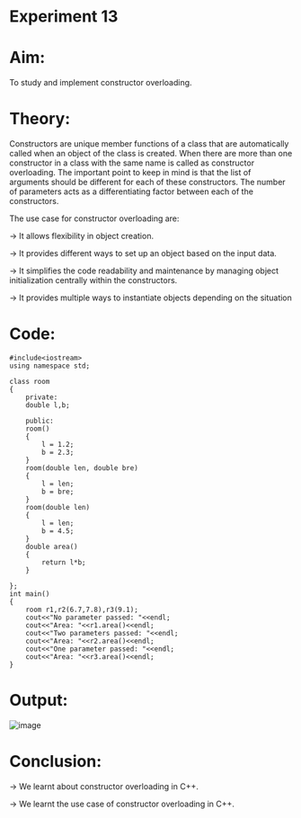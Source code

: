 # Experiment 13
# Aim:
To study and implement constructor overloading.

# Theory:

Constructors are unique member functions of a class that are automatically called when an object of the class is created. When there are more than one constructor in a class with the same name is called as constructor overloading. The important point to keep in mind is that the list of arguments should be different for each of these constructors. The number of parameters acts as a differentiating factor between each of the constructors.

The use case for constructor overloading are:

→ It allows flexibility in object creation.

→ It provides different ways to set up an object based on the input data.

→ It simplifies the code readability and maintenance by managing object initialization centrally within the constructors.

→ It provides multiple ways to instantiate objects depending on the situation


# Code:

```
#include<iostream>
using namespace std;

class room
{
    private:
    double l,b;

    public:
    room()
    {
        l = 1.2;
        b = 2.3;
    }
    room(double len, double bre)
    {
        l = len;
        b = bre;
    }
    room(double len)
    {
        l = len;
        b = 4.5;
    }
    double area()
    {
        return l*b;
    }

};
int main()
{
    room r1,r2(6.7,7.8),r3(9.1);
    cout<<"No parameter passed: "<<endl;
    cout<<"Area: "<<r1.area()<<endl;
    cout<<"Two parameters passed: "<<endl;
    cout<<"Area: "<<r2.area()<<endl;
    cout<<"One parameter passed: "<<endl;
    cout<<"Area: "<<r3.area()<<endl;
}
```

# Output:

![image](https://github.com/user-attachments/assets/a2f4a3a1-2c4b-4b31-a16e-a25f1b98311b)


# Conclusion:

→ We learnt about constructor overloading in C++.

→ We learnt the use case of constructor overloading in C++.
